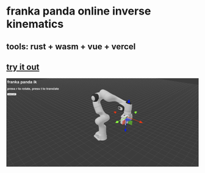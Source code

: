 # franka panda online inverse kinematics
## tools: rust + wasm + vue + vercel

## [try it out](https://online-robot-sim.vercel.app)
![image](./img/screenshot.png)